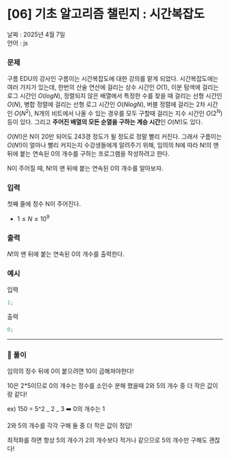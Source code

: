 # [06] 기초 알고리즘 챌린지 : 시간복잡도

날짜 : 2025년 4월 7일  
언어 : js

### 문제

구름 EDU의 강사인 구름이는 시간복잡도에 대한 강의를 맡게 되었다. 시간복잡도에는 여러 가지가 있는데, 한번의 산술 연산에 걸리는 상수 시간인 $O(1)$, 이분 탐색에 걸리는 로그 시간인 $O(log N)$, 정렬되지 않은 배열에서 특정한 수를 찾을 때 걸리는 선형 시간인 $O(N)$, 병합 정렬에 걸리는 선형 로그 시간인 $O(N log N)$, 버블 정렬에 걸리는 2차 시간인 $O(N^2)$, N개의 비트에서 나올 수 있는 경우를 모두 구할때 걸리는 지수 시간인 $O(2^N)$ 등이 있다. 그리고 **주어진 배열의 모든 순열을 구하는 계승 시간**인 $O(N!)$도 있다.

$O(N!)$은 N이 20만 되어도 243경 정도가 될 정도로 정말 빨리 커진다. 그래서 구름이는 $O(N!)$이 얼마나 빨리 커지는지 수강생들에게 알려주기 위해, 임의의 N에 따라 N!의 맨 뒤에 붙는 연속된 0의 개수를 구하는 프로그램을 작성하려고 한다.

N이 주어질 때, N!의 맨 뒤에 붙는 연속된 0의 개수를 알아보자.

### 입력

첫째 줄에 정수 N이 주어진다.

- $1 \le N \le 10^9$

### 출력

$N!$의 맨 뒤에 붙는 연속된 0의 개수를 출력한다.

### 예시

입력

```jsx
1;
```

출력

```jsx
0;
```

---

### 🤧 풀이

임의의 정수 뒤에 0이 붙으려면 10이 곱해져야한다!

10은 2\*5이므로 0의 개수는 정수를 소인수 분해 했을때 2와 5의 개수 중 더 작은 값이랑 같다!

ex) 150 = 5^2 _ 2 _ 3 ➡️ 0의 개수는 1

2와 5의 개수를 각각 구해 둘 중 더 작은 값이 정답!

최적화를 하면 항상 5의 개수가 2의 개수보다 적거나 같으므로 5의 개수만 구해도 괜찮다!
